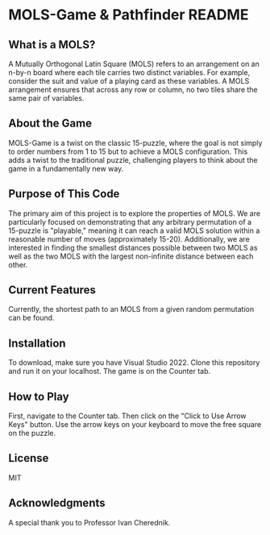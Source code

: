 # MOLS-Game & Pathfinder README

## What is a MOLS?

A Mutually Orthogonal Latin Square (MOLS) refers to an arrangement on an n-by-n board where each tile carries two distinct variables. For example, consider the suit and value of a playing card as these variables. A MOLS arrangement ensures that across any row or column, no two tiles share the same pair of variables.

## About the Game

MOLS-Game is a twist on the classic 15-puzzle, where the goal is not simply to order numbers from 1 to 15 but to achieve a MOLS configuration. This adds a twist to the traditional puzzle, challenging players to think about the game in a fundamentally new way.

## Purpose of This Code

The primary aim of this project is to explore the properties of MOLS. We are particularly focused on demonstrating that any arbitrary permutation of a 15-puzzle is "playable," meaning it can reach a valid MOLS solution within a reasonable number of moves (approximately 15-20). Additionally, we are interested in finding the smallest distances possible between two MOLS as well as the two MOLS with the largest non-infinite distance between each other. 

## Current Features
Currently, the shortest path to an MOLS from a given random permutation can be found. 

## Installation

To download, make sure you have Visual Studio 2022. Clone this repository and run it on your localhost. The game is on the Counter tab.

## How to Play

First, navigate to the Counter tab. Then click on the "Click to Use Arrow Keys" button. Use the arrow keys on your keyboard to move the free square on the puzzle. 

## License

MIT

## Acknowledgments

A special thank you to Professor Ivan Cherednik.
